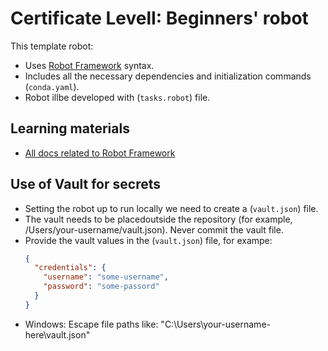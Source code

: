 # Certificate LevelI: Beginners' robot

This template robot:

- Uses [Robot Framework](https://robocorp.com/docs/languages-and-frameworks/robot-framework/basics) syntax.
- Includes all the necessary dependencies and initialization commands (`conda.yaml`).
- Robot illbe developed with (`tasks.robot`) file.

## Learning materials

- [All docs related to Robot Framework](https://robocorp.com/docs/languages-and-frameworks/robot-framework)

## Use of Vault for secrets

- Setting the robot up to run locally we need to create a (`vault.json`) file.
- The vault needs to be placedoutside the repository (for example, /Users/your-username/vault.json). Never commit the vault file.
- Provide the vault values in the (`vault.json`) file, for exampe:
    ```json
    {
      "credentials": {
        "username": "some-username",
        "password": "some-passord"
      }
    }
    ```
 - Windows: Escape file paths like: "C:\\Users\\your-username-here\\vault.json"
